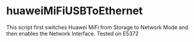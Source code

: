 # huaweiMiFiUSBToEthernet
This script first switches Huawei MiFi from Storage to Network Mode and then enables the Network Interface. Tested on  E5372
